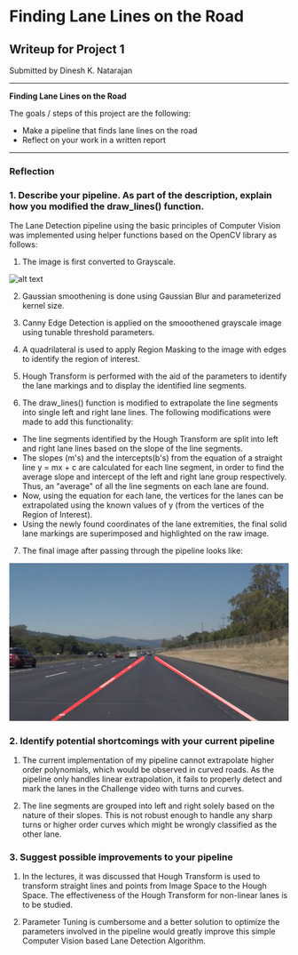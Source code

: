 # **Finding Lane Lines on the Road** 

## Writeup for Project 1

Submitted by Dinesh K. Natarajan

---

**Finding Lane Lines on the Road**

The goals / steps of this project are the following:
* Make a pipeline that finds lane lines on the road
* Reflect on your work in a written report


[//]: # (Image References)

[image1]: ./examples/grayscale.jpg "Grayscale"
[image2]: ./test_images_output/solidWhiteRight.jpg 

---

### Reflection

### 1. Describe your pipeline. As part of the description, explain how you modified the draw_lines() function.

The Lane Detection pipeline using the basic principles of Computer Vision was implemented using helper functions based on the OpenCV library as follows: 

1. The image is first converted to Grayscale. 

![alt text][image1]


2. Gaussian smoothening is done using Gaussian Blur and parameterized kernel size.

3. Canny Edge Detection is applied on the smooothened grayscale image using tunable threshold parameters.

4. A quadrilateral is used to apply Region Masking to the image with edges to identify the region of interest.

5. Hough Transform is performed with the aid of the parameters to identify the lane markings and to display the identified line segments.

6. The draw_lines() function is modified to extrapolate the line segments into single left and right lane lines. The following modifications were made to add this functionality: 

  * The line segments identified by the Hough Transform are split into left and right lane lines based on the slope of the line segments. 
  * The slopes (m's) and the intercepts(b's) from the equation of a straight line y = mx + c are calculated for each line segment, in order to find the average slope and intercept of the left and right lane group respectively. Thus, an "average" of all the line segments on each lane are found. 
  * Now, using the equation for each lane, the vertices for the lanes can be extrapolated using the known values of y (from the vertices of the Region of Interest). 
  * Using the newly found coordinates of the lane extremities, the final solid lane markings are superimposed and highlighted on the raw image. 

7. The final image after passing through the pipeline looks like: 

![alt text][image2]



### 2. Identify potential shortcomings with your current pipeline

1. The current implementation of my pipeline cannot extrapolate higher order polynomials, which would be observed in curved roads. As the pipeline only handles linear extrapolation, it fails to properly detect and mark the lanes in the Challenge video with turns and curves. 

2. The line segments are grouped into left and right solely based on the nature of their slopes. This is not robust enough to handle any sharp turns or higher order curves which might be wrongly classified as the other lane. 


### 3. Suggest possible improvements to your pipeline

1. In the lectures, it was discussed that Hough Transform is used to transform straight lines and points from Image Space to the Hough Space. The effectiveness of the Hough Transform for non-linear lanes is to be studied.  

2. Parameter Tuning is cumbersome and a better solution to optimize the parameters involved in the pipeline would greatly improve this simple Computer Vision based Lane Detection Algorithm. 
